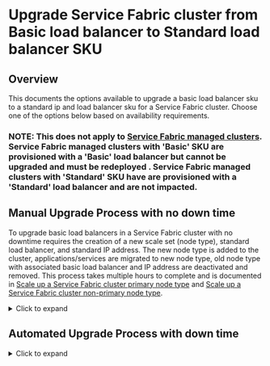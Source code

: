 # Upgrade Service Fabric cluster from Basic load balancer to Standard load balancer SKU

## Overview

This documents the options available to upgrade a basic load balancer sku to a standard ip and load balancer sku for a Service Fabric cluster. Choose one of the options below based on availability requirements.

### NOTE: This does not apply to [Service Fabric managed clusters](https://learn.microsoft.com/azure/service-fabric/overview-managed-cluster). Service Fabric managed clusters with 'Basic' SKU are provisioned with a 'Basic' load balancer but cannot be upgraded and must be redeployed . Service Fabric managed clusters with 'Standard' SKU have are provisioned with a 'Standard' load balancer and are not impacted.

## Manual Upgrade Process with no down time

To upgrade basic load balancers in a Service Fabric cluster with no downtime requires the creation of a new scale set (node type), standard load balancer, and standard IP address. The new node type is added to the cluster, applications/services are migrated to new node type, old node type with associated basic load balancer and IP address are deactivated and removed. This process takes multiple hours to complete and is documented in [Scale up a Service Fabric cluster primary node type](https://learn.microsoft.com/azure/service-fabric/service-fabric-scale-up-primary-node-type) and [Scale up a Service Fabric cluster non-primary node type](https://learn.microsoft.com/azure/service-fabric/service-fabric-scale-up-non-primary-node-type).

<details><summary>Click to expand</summary>

## Steps

### (TEST STEP ONLY) Deploy test basic silver cluster

```powershell
.\deploy-wrapper.ps1 -fo -resourcegroup sftestcluster -templateFile .\sf-1nt-3n-1lb.json -templateParameterFile .\sf-1nt-3n-1lb.parameters.json
.\deploy-wrapper.ps1 -fo -resourcegroup sftestcluster -templateFile .\sf-1nt-3n-1lb-silver.json -templateParameterFile .\sf-1nt-3n-1lb-silver.parameters.json
```

### (TEST STEP ONLY) Deploy test voting app

```powershell
.\azure-az-deploy-template.ps1 -resourcegroup sftestcluster -location eastus -templatefile .\sf-app-voting.json -templateParameterFile .\sf-app-voting.parameters.json
```

### Check placement constraints and generate new plb and nodetype commands

```powershell
.\azure-az-sf-add-nodetype.ps1 -connectionEndpoint sftestcluster.eastus.cloudapp.azure.com:19000 -thumbprint xxxxx -resourceGroupName sftestcluster
```

### Update placement constraints

#### Example

```powershell
Update-ServiceFabricService -Stateless -ServiceName fabric:/Voting/VotingWeb -PlacementConstraints '(NodeType != nt1)';

Update-ServiceFabricService -StateFul -ServiceName fabric:/Voting/VotingData -PlacementConstraints '(NodeType != nt1)';
```

### Modify and execute Add-AzServiceFabricNodeType (from script above)

If creating primary nodetype set $isPrimary to $true
$isPrimary = $true
Add nodetype

#### Example

```powershell
 Add-AzServiceFabricNodeType -ResourceGroupName sftestcluster `
  -Name 'sftestcluster' `
  -Capacity 3 `
  -VmUserName 'cloudadmin' `
  -VmPassword (ConvertTo-SecureString -String '' -Force -AsPlainText) `
  -VmSku 'Standard_D2_v2' `
  -DurabilityLevel 'Silver' `
  -IsPrimaryNodeType $False `
  -VMImagePublisher 'MicrosoftWindowsServer' `
  -VMImageOffer 'WindowsServer' `
  -VMImageSku '2022-Datacenter' `
  -VMImageVersion 'latest' `
  -NodeType 'nt1' `
  -Verbose
```

### Verify loadbalancer rules/ nodetype functionality

### Update new nodetype lb from basic to standard

```powershell
install-module AzureBasicloadbalancerUpgrade
import-module AzureBasicloadbalancerUpgrade

Start-AzBasicLoadBalancerUpgrade -ResourceGroupName sftestcluster -BasicLoadBalancerName LB-sftestcluster-nt1 -Verbose
```

#### Service Fabric Cluster Warning

The following warning will be displayed for Service Fabric clusters. This is expected and can be ignored. Using -Force will bypass the warning.

> [!WARNING]
>WARNING: 2023-06-15T16:08:38-04 [Warning]:[Test-SupportedMigrationScenario] VMSS appears to be a Service Fabric cluster based on extension profile. SF Clusters experienced potentially significant downtime during migration using this PowerShell module. In testing, a 5-node Bronze cluster was unavailable for about 30 minutes and a 5-node Silver cluster was unavailable for about 45 minutes. Shutting down the cluster VMSS prior to initiating migration will result in a more consistent experience of about 5 minutes to complete the LB migration. For Service Fabric clusters that require minimal / no connectivity downtime, adding a new nodetype with standard load balancer and IP resources is a better solution.
Do you want to proceed with the migration of your Service Fabric Clusters Load Balancer?
Do you want to continue? (y/n): y
WARNING: 2023-06-15T16:08:49-04 [Warning]:[LBPublicIPToStatic] 'LBIP-sftestcluster-nt1' ('x.x.x.x') was using Dynamic IP, changing to Static IP allocation method.

### Revert / Modify placement constraints to use new nodetype

#### Example

```powershell
Update-ServiceFabricService -Stateless -ServiceName fabric:/Voting/VotingWeb -PlacementConstraints '';

Update-ServiceFabricService -StateFul -ServiceName fabric:/Voting/VotingData -PlacementConstraints '';
```

### Migrate dns/ip to new lb

```powershell
.\azure-az-ip-dns-swap.ps1
```

### Set old primary isprimary to false to move seed roles
#### TODO: Add script to set isprimary to false

### Remove old nodetype/lb
### TODO: Add script to remove nodetype/lb

Service Fabric Cluster Resource Manager - Placement Policies - Azure Service Fabric | Microsoft Learn


## Reference

### Update placement constraints options

Depending on configuration, placement constraints can be updated via powershell or application manifest. Below are examples of updating placement constraints via powershell. For more information see [Update-ServiceFabricService](https://docs.microsoft.com/en-us/powershell/module/servicefabric/update-servicefabricservice?view=azureservicefabricps).

```powershell
Update-ServiceFabricService -Stateful -ServiceName $serviceName -PlacementConstraints "NodeType == NodeType01"
```

### Migrate cluster load options

#### Dns - preferred

- seconds to migrate 'dns name' from old lb ip resource to new lb ip resource
- No azure resource dependencies since it is just a property on ip resource which makes it consistent time to migrate.
- Since its azure dns, dns replication of name change is almost immediate

```powershell
    param(
        $resourceGroupName = 'sftestcluster',
        $oldPublicIPName = 'PublicIP-LB-FE-0',
        $newPublicIPName = 'LBIP-sftestcluster-nt1'
    )
    $publicIps = Get-AzPublicIpAddress -ResourceGroupName $resourceGroupName | Select-Object Name, ResourceGroupName, IpAddress, DnsSettings
    foreach($publicIp in $publicIps) {
        write-host "Public IP: $($publicIp.Name) $($publicIp | convertto-json)"
    }
        $oldPublicIP = Get-AzPublicIpAddress -Name $oldPublicIpName -ResourceGroupName $resourceGroupName
        $publicIP = Get-AzPublicIpAddress -Name $newPublicIpName -ResourceGroupName $resourceGroupName

        $dnsName = $oldPublicIP.DnsSettings.DomainNameLabel
        $fqdn = $oldPublicIP.DnsSettings.Fqdn
        $oldPublicIP.DnsSettings.DomainNameLabel = "old-$dnsName"
        $oldPublicIP.DnsSettings.Fqdn = "old.$fqdn"
        Set-AzPublicIpAddress -PublicIpAddress $oldPublicIP
        $publicIP.DnsSettings.DomainNameLabel = $dnsName
        $publicIP.DnsSettings.Fqdn = $fqdn
        Set-AzPublicIpAddress -PublicIpAddress $PublicIP
```

#### IP Address - if  needed

- Minutes to migrate due to azure ip resource dependencies needing to be released
- Greater potential of issues
- Greater variability of down time as releasing of ip resources in testing is not consistent

### Script to monitor ip/port availability
### TODO: Remove or move script to monitor ip/port availability

```powershell
invoke-webRequest "https://raw.githubusercontent.com/jagilber/powershellScripts/master/azure-az-load-balancer-monitor.ps1" -outFile "$pwd\azure-az-load-balancer-monitor.ps1";
.\azure-az-load-balancer-monitor.ps1 -resourceGroup "rg"
```

</details>

## Automated Upgrade Process with down time

<details><summary>Click to expand</summary>

> ### :exclamation:NOTE: While the following process executes, connectivity to the cluster will be unavailable.

[Upgrade a basic load balancer used with Virtual Machine Scale Sets](https://learn.microsoft.com/azure/load-balancer/upgrade-basic-standard-virtual-machine-scale-sets) documents the commands used and detailed information about upgrading the load balancer sku. Upgrading a scale set / node type for a Service Fabric cluster will take longer to complete than documented in link above due to cluster characteristics and requirements. Anticipate a minimum of one hour of downtime for a silver or greater cluster durability and 30 minutes for bronze.

### Process

- Updates front end public IP addresses to standard sku and static assignment.
- Upgrades the basic load balancer configuration to a new standard load balancer ensuring configuration and feature parity.
- Adds load balancer outbound rule for virtual machine scale set.
- Upgrades virtual machine scale set backend pool members to use the standard load balancer.
- Creates and associates a new network security group (NSG) for connectivity to virtual machine scale set if one is not configured in the scale set network configuration. Standard load balancers require this due to default deny policy. Name will be 'NSG-\<scale set name\>'

### Before migration

Perform the following before starting migration to standard load balancer.

- Verify current cluster configuration is documented. If deploying / recovering cluster via ARM template verify template is current. If ARM template is not available, a non-deployable template with current configuration can be exported from Azure portal in the clusters resource group view by selecting 'Export template'.

- Verify current cluster application configuration is documented. If deploying cluster applications via ARM template verify template is current. Application port settings are normally configured in the applications' manifest file.

- In Service Fabric Explorer (SFX), verify cluster is in a green state and currently healthy.

- If possible, perform migration process on a non-production cluster to familiarize the process and downtime.

### Upgrade Powershell commands

Below are basic powershell commands assuming Azure 'Az' modules are already installed. See link above for additional configurations are that are available.

A Warning will be displayed for scale sets that have Service Fabric extension installed

```text
WARNING: 2023-05-08T11:25:49-04 [Warning]:[Test-SupportedMigrationScenario] VMSS appears to be a Service Fabric cluster based on extension profile. SF Clusters experienced potentially significant downtime during migration using this PowerShell module. In testing, a 5-node Bronze cluster was unavailable for about 30 minutes and a 5-node Silver cluster was unavailable for about 45 minutes. Shutting down the cluster VMSS prior to initiating migration will result in a more consistent experience of about 5 minutes to complete the LB migration. For Service Fabric clusters that require minimal / no connectivity downtime, adding a new node type with standard load balancer and IP resources is a better solution.
Do you want to proceed with the migration of your Service Fabric Cluster's Load Balancer?
Do you want to continue? (y/n)
```

```powershell
$resourceGroupName = '<resource group name>'
$loadBalancerName = '<load balancer name>'
if(!(Get-AzContext)) { Connect-AzAccount }
if(!(Get-Module -listAvailable -Name AzureBasicLoadBalancerUpgrade)) {
    Install-Module -Name AzureBasicLoadBalancerUpgrade -Repository PSGallery -Force
}
Start-AzBasicLoadBalancerUpgrade -ResourceGroupName $resourceGroupName `
    -BasicLoadBalancerName $loadBalancerName `
    -FollowLog
```

## Updating ARM template with changes

Best practice for Service fabric is to deploy, maintain, and recover clusters using ARM templates. After upgrade completes, update ARM template used for cluster deployment. The following base template was created from the Azure portal using a 'silver' 5 node single node type cluster. There are some resources in below diff, for example NSG rules, that may or may not apply or may need the tcp ports modified.

```diff
diff --git a/c:/configs/arm/sf-1nt-5n-1lb.json b/c:/configs/arm/sf-1nt-5n-1slb.json
index 0cd7316..8a54ba2 100644
--- a/c:/configs/arm/sf-1nt-5n-1lb.json
+++ b/c:/configs/arm/sf-1nt-5n-1slb.json
@@ -92,10 +92,17 @@
         },
         "lbIPName": {
             "type": "string",
             "defaultValue": "PublicIP-LB-FE"
         },
+        "networkSecurityGroupName": {
+            "type": "string",
+            "defaultValue": "NSG"
+        },
         "nicName": {
             "type": "string",
             "defaultValue": "NIC"
         },
         "nt0applicationEndPort": {
@@ -261,22 +268,27 @@
         {
             "apiVersion": "[variables('vNetApiVersion')]",
             "type": "Microsoft.Network/virtualNetworks",
             "name": "[parameters('virtualNetworkName')]",
             "location": "[parameters('computeLocation')]",
-            "dependsOn": [],
+            "dependsOn": [
+                "[concat('Microsoft.Network/networkSecurityGroups/',parameters('networkSecurityGroupName'))]"
+            ],
             "properties": {
                 "addressSpace": {
                     "addressPrefixes": [
                         "[parameters('addressPrefix')]"
                     ]
                 },
                 "subnets": [
                     {
                         "name": "[parameters('subnet0Name')]",
                         "properties": {
-                            "addressPrefix": "[parameters('subnet0Prefix')]"
+                            "addressPrefix": "[parameters('subnet0Prefix')]",
+                            "networkSecurityGroup": {
+                                "id": "[resourceId('Microsoft.Network/networkSecurityGroups',parameters('networkSecurityGroupName'))]"
+                            }
                         }
                     }
                 ]
             },
             "tags": {
@@ -287,26 +299,147 @@
         {
             "apiVersion": "[variables('publicIPApiVersion')]",
             "type": "Microsoft.Network/publicIPAddresses",
             "name": "[concat(parameters('lbIPName'),'-','0')]",
             "location": "[parameters('computeLocation')]",
+            "sku": {
+                "name": "Standard"
+            },
             "properties": {
                 "dnsSettings": {
                     "domainNameLabel": "[parameters('dnsName')]"
                 },
-                "publicIPAllocationMethod": "Dynamic"
+                "publicIPAllocationMethod": "Static"
             },
             "tags": {
                 "resourceType": "Service Fabric",
                 "clusterName": "[parameters('clusterName')]"
             }
         },
+        {
+            "name": "[parameters('networkSecurityGroupName')]",
+            "type": "Microsoft.Network/networkSecurityGroups",
+            "apiVersion": "2019-02-01",
+            "location": "[parameters('computelocation')]",
+            "properties": {
+                "securityRules": [
+                    {
+                        "name": "SF_AllowServiceFabricGatewayToSFRP",
+                        "type": "Microsoft.Network/networkSecurityGroups/securityRules",
+                        "properties": {
+                            "provisioningState": "Succeeded",
+                            "description": "This is required rule to allow SFRP to connect to the cluster. This rule cannot be overridden.",
+                            "protocol": "TCP",
+                            "sourcePortRange": "*",
+                            "sourceAddressPrefix": "ServiceFabric",
+                            "destinationAddressPrefix": "VirtualNetwork",
+                            "access": "Allow",
+                            "priority": 500,
+                            "direction": "Inbound",
+                            "sourcePortRanges": [],
+                            "destinationPortRanges": [
+                                "19000",
+                                "19080"
+                            ],
+                            "sourceAddressPrefixes": [],
+                            "destinationAddressPrefixes": []
+                        }
+                    },
+                    {
+                        "name": "SF_AllowServiceFabricGatewayToLB",
+                        "type": "Microsoft.Network/networkSecurityGroups/securityRules",
+                        "properties": {
+                            "provisioningState": "Succeeded",
+                            "description": "This is required rule to allow SFRP to connect to the cluster. This rule cannot be overridden.",
+                            "protocol": "*",
+                            "sourcePortRange": "*",
+                            "destinationPortRange": "*",
+                            "sourceAddressPrefix": "AzureLoadBalancer",
+                            "destinationAddressPrefix": "VirtualNetwork",
+                            "access": "Allow",
+                            "priority": 501,
+                            "direction": "Inbound",
+                            "sourcePortRanges": [],
+                            "destinationPortRanges": [],
+                            "sourceAddressPrefixes": [],
+                            "destinationAddressPrefixes": []
+                        }
+                    },
+                    {
+                        "name": "SF_AllowServiceFabricGatewayPorts",
+                        "type": "Microsoft.Network/networkSecurityGroups/securityRules",
+                        "properties": {
+                            "provisioningState": "Succeeded",
+                            "description": "Optional rule to open SF cluster gateway ports.",
+                            "protocol": "tcp",
+                            "sourcePortRange": "*",
+                            "sourceAddressPrefix": "*",
+                            "destinationAddressPrefix": "VirtualNetwork",
+                            "access": "Allow",
+                            "priority": 3001,
+                            "direction": "Inbound",
+                            "sourcePortRanges": [],
+                            "destinationPortRanges": [
+                                "19000",
+                                "19080"
+                            ],
+                            "sourceAddressPrefixes": [],
+                            "destinationAddressPrefixes": []
+                        }
+                    },
// For RDP connectivity if enabled START
+                    {
+                        "name": "SF_AllowRdpPort",
+                        "type": "Microsoft.Network/networkSecurityGroups/securityRules",
+                        "properties": {
+                            "provisioningState": "Succeeded",
+                            "description": "Optional rule to open RDP ports.",
+                            "protocol": "tcp",
+                            "sourcePortRange": "*",
+                            "destinationPortRange": "3389",
+                            "sourceAddressPrefix": "*",
+                            "destinationAddressPrefix": "VirtualNetwork",
+                            "access": "Allow",
+                            "priority": 3002,
+                            "direction": "Inbound",
+                            "sourcePortRanges": [],
+                            "destinationPortRanges": [],
+                            "sourceAddressPrefixes": [],
+                            "destinationAddressPrefixes": []
+                        }
+                    },
// For RDP connectivity if enabled END
// For Reverse Proxy connectivity if enabled START
+                    {
+                        "name": "SF_AllowReverseProxyPort",
+                        "type": "Microsoft.Network/networkSecurityGroups/securityRules",
+                        "properties": {
+                            "provisioningState": "Succeeded",
+                            "description": "Optional rule to open SF Reverse Proxy ports.",
+                            "protocol": "tcp",
+                            "sourcePortRange": "*",
+                            "destinationPortRange": "19081",
+                            "sourceAddressPrefix": "*",
+                            "destinationAddressPrefix": "VirtualNetwork",
+                            "access": "Allow",
+                            "priority": 503,
+                            "direction": "Inbound",
+                            "sourcePortRanges": [],
+                            "destinationPortRanges": [],
+                            "sourceAddressPrefixes": [],
+                            "destinationAddressPrefixes": []
+                        }
+                    },
// For Reverse Proxy connectivity if enabled END
+                    {
+                        "name": "SF_AllowSFExtensionToDLC",
+                        "type": "Microsoft.Network/networkSecurityGroups/securityRules",
+                        "properties": {
+                            "provisioningState": "Succeeded",
+                            "description": "This is required rule to allow SF Extension to connect to download center to download the cab. This rule cannot be overridden.",
+                            "protocol": "*",
+                            "sourcePortRange": "*",
+                            "destinationPortRange": "*",
+                            "sourceAddressPrefix": "*",
+                            "destinationAddressPrefix": "AzureFrontDoor.FirstParty",
+                            "access": "Allow",
+                            "priority": 502,
+                            "direction": "Outbound",
+                            "sourcePortRanges": [],
+                            "destinationPortRanges": [],
+                            "sourceAddressPrefixes": [],
+                            "destinationAddressPrefixes": []
+                        }
+                    }
+                ]
+            }
+        },
         {
             "apiVersion": "[variables('lbApiVersion')]",
             "type": "Microsoft.Network/loadBalancers",
             "name": "[concat('LB','-', parameters('clusterName'),'-',parameters('vmNodeType0Name'))]",
             "location": "[parameters('computeLocation')]",
+            "sku": {
+                "name": "Standard"
+            },
             "dependsOn": [
                 "[concat('Microsoft.Network/publicIPAddresses/',concat(parameters('lbIPName'),'-','0'))]"
             ],
             "properties": {
                 "frontendIPConfigurations": [
@@ -327,10 +460,11 @@
                 ],
                 "loadBalancingRules": [
                     {
                         "name": "LBRule",
                         "properties": {
+                            "disableOutboundSnat": true,
                             "backendAddressPool": {
                                 "id": "[variables('lbPoolID0')]"
                             },
                             "backendPort": "[parameters('nt0fabricTcpGatewayPort')]",
                             "enableFloatingIP": "false",
@@ -346,10 +480,11 @@
                         }
                     },
                     {
                         "name": "LBHttpRule",
                         "properties": {
+                            "disableOutboundSnat": true,
                             "backendAddressPool": {
                                 "id": "[variables('lbPoolID0')]"
                             },
                             "backendPort": "[parameters('nt0fabricHttpGatewayPort')]",
                             "enableFloatingIP": "false",
@@ -383,10 +518,29 @@
                             "port": "[parameters('nt0fabricHttpGatewayPort')]",
                             "protocol": "tcp"
                         }
                     }
                 ],
+                "outboundRules": [
+                    {
+                        "name": "DefaultIPv4",
+                        "properties": {
+                            "allocatedOutboundPorts": 0,
+                            "protocol": "All",
+                            "enableTcpReset": true,
+                            "idleTimeoutInMinutes": 4,
+                            "backendAddressPool": {
+                                "id": "[variables('lbPoolID0')]"
+                            },
+                            "frontendIPConfigurations": [
+                                {
+                                    "id": "[variables('lbIPConfig0')]"
+                                }
+                            ]
+                        }
+                    }
+                ],
                 "inboundNatPools": [
                     {
                         "name": "LoadBalancerBEAddressNatPool",
                         "properties": {
                             "backendPort": "3389",
```

## Verification

After migration to standard load balancer is complete, verify functionality and connectivity.

### Check connectivity

For public load balancers, from an external device / admin machine, open powershell and run the following commands to Service Fabric port connectivity. If there are connectivity issues, verify the NSG security rules. Depending on configuration, there may be multiple NSG's configured for cluster if migration script does not detect an existing NSG.

> ### :exclamation:NOTE: The newly created NSG will not have rules for RDP port access. For RDP access after migration to standard load balancer, add a new rule for RDP in new NSG.

```powershell
$managementEndpoint = 'sfcluster.eastus.cloudapp.azure.com'
$networkPorts = @(
  19000, # default gateway address
  19080, # default https address
  19081, # default reverse proxy address if enabled
  3389   # default RDP port for node 0 if enabled
)
foreach($port in $networkPorts) {
  test-netConnection -ComputerName $managementEndpoint -Port $port
}
```

### Check functionality

Check all application / service type ports configured for cluster.

```powershell
$managementEndpoint = 'sfcluster.eastus.cloudapp.azure.com'
$networkPorts = @(443,20000) # add application ports that are publicly accessible
foreach($port in $networkPorts) {
  test-netConnection -ComputerName $managementEndpoint -Port $port
}
```

### Check cluster

Open Service Fabric Explorer (SFX) and verify cluster is 'green' with no warnings or errors.

Example: https://sfcluster.eastus.cloudapp.azure.com:19080/Explorer

![sfx-green](../media/upgrade-service-fabric-cluster-basic-load-balancer/sfx-green.png)

## Troubleshooting

- Use -Verbose and -Debug arguments for additional logging

    ```powershell
    $resourceGroupName = '<resource group name>'
    $loadBalancerName = '<load balancer name>'
    Start-AzBasicLoadBalancerUpgrade -ResourceGroupName $resourceGroupName `
        -BasicLoadBalancerName $loadBalancerName `
        -FollowLog `
        -Verbose `
        -Debug

    DEBUG: AzureQoSEvent:  Module: Az.Network:5.3.0; CommandName: Get-AzLoadBalancer; PSVersion: 7.3.1; IsSuccess: True; Duration: 00:00:02.4149601
    DEBUG: 1:16:48 PM - [ConfigManager] Got [True] from [EnableDataCollection], Module = [], Cmdlet = [].
    DEBUG: 1:16:48 PM - GetAzureRmLoadBalancer end processing.
    WARNING: [Warning]:[PublicIPToStatic] 'PublicIP-LB-FE-0' ('xxx.xxx.xxx.xxx') was using Dynamic IP, changing to Static IP allocation method.
    WARNING: [Warning]:[PublicFEMigration] 'PublicIP-LB-FE-0' ('xxx.xxx.xxx.xxx') is using Basic SKU, changing Standard SKU.
    WARNING: [Warning]:[NatRulesMigration] NAT Rule 'LoadBalancerBEAddressNatPool.0' appears to have been dynamically created for Inbound NAT Pool 'LoadBalancerBEAddressNatPool'. This rule will not be migrated!
    WARNING: [Warning]:[NatRulesMigration] NAT Rule 'LoadBalancerBEAddressNatPool.1' appears to have been dynamically created for Inbound NAT Pool 'LoadBalancerBEAddressNatPool'. This rule will not be migrated!
    WARNING: [Warning]:[NatRulesMigration] NAT Rule 'LoadBalancerBEAddressNatPool.2' appears to have been dynamically created for Inbound NAT Pool 'LoadBalancerBEAddressNatPool'. This rule will not be migrated!
    WARNING: [Warning]:[NatRulesMigration] NAT Rule 'LoadBalancerBEAddressNatPool.3' appears to have been dynamically created for Inbound NAT Pool 'LoadBalancerBEAddressNatPool'. This rule will not be migrated!
    WARNING: [Warning]:[NatRulesMigration] NAT Rule 'LoadBalancerBEAddressNatPool.4' appears to have been dynamically created for Inbound NAT Pool 'LoadBalancerBEAddressNatPool'. This rule will not be migrated!
    ```

- Use the latest version of 'AzureBasicLoadBalancerUpgrade'.

    ```powershell
    # clean and install latest AzureBasicLoadBalancerUpgrade module
    Remove-Module AzureBasicLoadBalancerUpgrade
    while(Get-Module AzureBasicLoadBalancerUpgrade -listAvailable) {
        Uninstall-Module AzureBasicLoadBalancerUpgrade -force
    }

    Install-Module -Name AzureBasicLoadBalancerUpgrade -Repository PSGallery -Force
    ```

- Use the latest version of Azure 'Az' modules.

    ```powershell
    # clean and install latest Az module
    Remove-Module Az
    Uninstall-Module Az -Force
    while(Get-Module Az.* -listAvailable) {
        Get-Module Az.* -listAvailable | Uninstall-Module -force
    }

    Install-Module Az -force
    ```

- Use [cloud shell](https://shell.azure.com) which has a tested clean configuration with latest version of Az modules.

- Check SFX Events for any warnings or errors.

  Example: https://sfcluster.eastus.cloudapp.azure.com:19080/Explorer/index.html#/events

  ![](../media/upgrade-service-fabric-cluster-basic-load-balancer/sfx-cluster-events.png)

</details>
